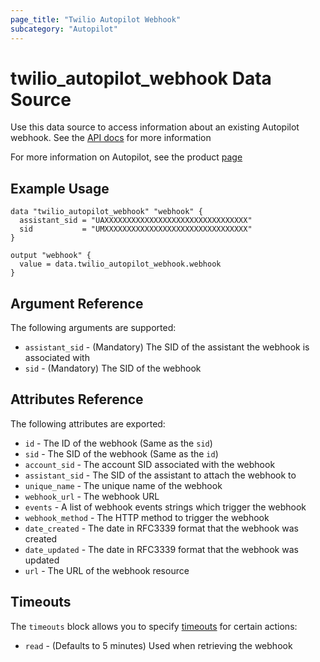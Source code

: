 ```yaml
---
page_title: "Twilio Autopilot Webhook"
subcategory: "Autopilot"
---
```


# twilio_autopilot_webhook Data Source

Use this data source to access information about an existing Autopilot webhook. See the [API docs](https://www.twilio.com/docs/autopilot/api/event-webhooks) for more information

For more information on Autopilot, see the product [page](https://www.twilio.com/autopilot)

## Example Usage

```hcl
data "twilio_autopilot_webhook" "webhook" {
  assistant_sid = "UAXXXXXXXXXXXXXXXXXXXXXXXXXXXXXXXX"
  sid           = "UMXXXXXXXXXXXXXXXXXXXXXXXXXXXXXXXX"
}

output "webhook" {
  value = data.twilio_autopilot_webhook.webhook
}
```

## Argument Reference

The following arguments are supported:

- `assistant_sid` - (Mandatory) The SID of the assistant the webhook is associated with
- `sid` - (Mandatory) The SID of the webhook

## Attributes Reference

The following attributes are exported:

- `id` - The ID of the webhook (Same as the `sid`)
- `sid` - The SID of the webhook (Same as the `id`)
- `account_sid` - The account SID associated with the webhook
- `assistant_sid` - The SID of the assistant to attach the webhook to
- `unique_name` - The unique name of the webhook
- `webhook_url` - The webhook URL
- `events` - A list of webhook events strings which trigger the webhook
- `webhook_method` - The HTTP method to trigger the webhook
- `date_created` - The date in RFC3339 format that the webhook was created
- `date_updated` - The date in RFC3339 format that the webhook was updated
- `url` - The URL of the webhook resource

## Timeouts

The `timeouts` block allows you to specify [timeouts](https://www.terraform.io/docs/configuration/resources.html#timeouts) for certain actions:

- `read` - (Defaults to 5 minutes) Used when retrieving the webhook
